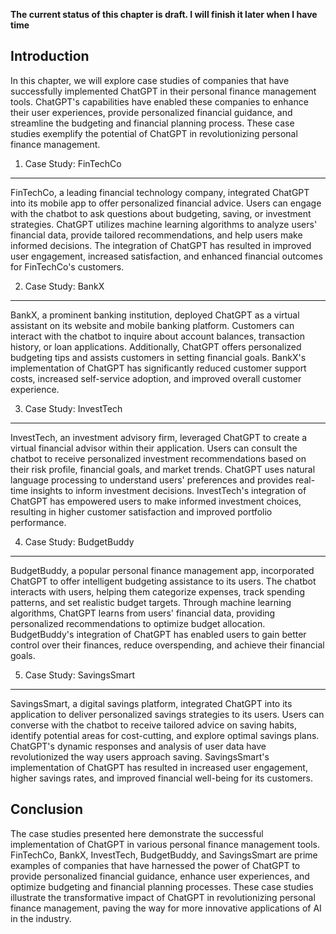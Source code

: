 **The current status of this chapter is draft. I will finish it later when I have time**

Introduction
------------

In this chapter, we will explore case studies of companies that have successfully implemented ChatGPT in their personal finance management tools. ChatGPT's capabilities have enabled these companies to enhance their user experiences, provide personalized financial guidance, and streamline the budgeting and financial planning process. These case studies exemplify the potential of ChatGPT in revolutionizing personal finance management.

1. Case Study: FinTechCo
------------------------

FinTechCo, a leading financial technology company, integrated ChatGPT into its mobile app to offer personalized financial advice. Users can engage with the chatbot to ask questions about budgeting, saving, or investment strategies. ChatGPT utilizes machine learning algorithms to analyze users' financial data, provide tailored recommendations, and help users make informed decisions. The integration of ChatGPT has resulted in improved user engagement, increased satisfaction, and enhanced financial outcomes for FinTechCo's customers.

2. Case Study: BankX
--------------------

BankX, a prominent banking institution, deployed ChatGPT as a virtual assistant on its website and mobile banking platform. Customers can interact with the chatbot to inquire about account balances, transaction history, or loan applications. Additionally, ChatGPT offers personalized budgeting tips and assists customers in setting financial goals. BankX's implementation of ChatGPT has significantly reduced customer support costs, increased self-service adoption, and improved overall customer experience.

3. Case Study: InvestTech
-------------------------

InvestTech, an investment advisory firm, leveraged ChatGPT to create a virtual financial advisor within their application. Users can consult the chatbot to receive personalized investment recommendations based on their risk profile, financial goals, and market trends. ChatGPT uses natural language processing to understand users' preferences and provides real-time insights to inform investment decisions. InvestTech's integration of ChatGPT has empowered users to make informed investment choices, resulting in higher customer satisfaction and improved portfolio performance.

4. Case Study: BudgetBuddy
--------------------------

BudgetBuddy, a popular personal finance management app, incorporated ChatGPT to offer intelligent budgeting assistance to its users. The chatbot interacts with users, helping them categorize expenses, track spending patterns, and set realistic budget targets. Through machine learning algorithms, ChatGPT learns from users' financial data, providing personalized recommendations to optimize budget allocation. BudgetBuddy's integration of ChatGPT has enabled users to gain better control over their finances, reduce overspending, and achieve their financial goals.

5. Case Study: SavingsSmart
---------------------------

SavingsSmart, a digital savings platform, integrated ChatGPT into its application to deliver personalized savings strategies to its users. Users can converse with the chatbot to receive tailored advice on saving habits, identify potential areas for cost-cutting, and explore optimal savings plans. ChatGPT's dynamic responses and analysis of user data have revolutionized the way users approach saving. SavingsSmart's implementation of ChatGPT has resulted in increased user engagement, higher savings rates, and improved financial well-being for its customers.

Conclusion
----------

The case studies presented here demonstrate the successful implementation of ChatGPT in various personal finance management tools. FinTechCo, BankX, InvestTech, BudgetBuddy, and SavingsSmart are prime examples of companies that have harnessed the power of ChatGPT to provide personalized financial guidance, enhance user experiences, and optimize budgeting and financial planning processes. These case studies illustrate the transformative impact of ChatGPT in revolutionizing personal finance management, paving the way for more innovative applications of AI in the industry.

